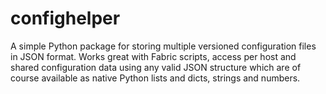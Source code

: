 confighelper
============

A simple Python package for storing multiple versioned configuration files in JSON format. Works great with Fabric scripts, access per host and shared configuration data using any valid JSON structure which are of course available as native Python lists and dicts, strings and numbers.
